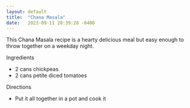 ```yaml
---
layout: default
title:  "Chana Masala"
date:   2023-09-11 20:39:28 -0400
---
```


This Chana Masala recipe is a hearty delicious meal but easy enough to throw together on a weekday night.

Ingredients
- 2 cans chickpeas
- 2 cans petite diced tomatoes

Directions
- Put it all together in a pot and cook it